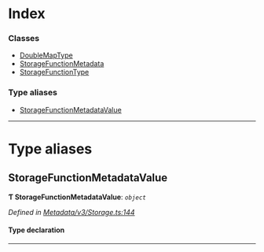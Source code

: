 

# Index

### Classes

* [DoubleMapType](../classes/_metadata_v3_storage_.doublemaptype.md)
* [StorageFunctionMetadata](../classes/_metadata_v3_storage_.storagefunctionmetadata.md)
* [StorageFunctionType](../classes/_metadata_v3_storage_.storagefunctiontype.md)

### Type aliases

* [StorageFunctionMetadataValue](_metadata_v3_storage_.md#storagefunctionmetadatavalue)

---

# Type aliases

<a id="storagefunctionmetadatavalue"></a>

##  StorageFunctionMetadataValue

**Ƭ StorageFunctionMetadataValue**: *`object`*

*Defined in [Metadata/v3/Storage.ts:144](https://github.com/polkadot-js/api/blob/55cb55a/packages/types/src/Metadata/v3/Storage.ts#L144)*

#### Type declaration

___

